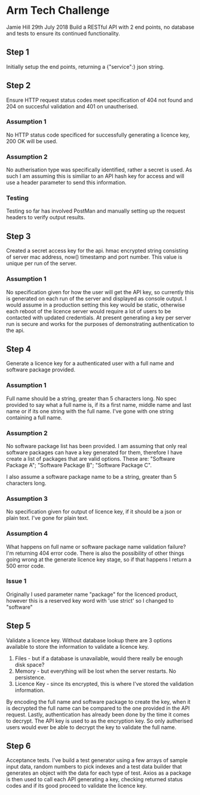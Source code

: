 # Arm Tech Challenge

Jamie Hill
29th July 2018
Build a RESTful API with 2 end points, no database and tests to ensure its continued functionality.

## Step 1

Initially setup the end points, returning a {"service":<name>} json string.

## Step 2

Ensure HTTP request status codes meet specification of 404 not found and 204 on succesful validation and 401 on unautherised.

### Assumption 1

No HTTP status code specificed for successfully generating a licence key, 200 OK will be used.

### Assumption 2

No autherisation type was specifically identified, rather a secret is used. As such I am assuming this is similiar to an API hash key for access and will use a header parameter to send this information.

### Testing

Testing so far has involved PostMan and manually setting up the request headers to verify output results.

## Step 3

Created a secret access key for the api. hmac encrypted string consisting of server mac address, now() timestamp and port number. This value is unique per run of the server.

### Assumption 1

No specification given for how the user will get the API key, so currently this is generated on each run of the server and displayed as console output. I would assume in a production setting this key would be static, otherwise each reboot of the licence server would require a lot of users to be contacted with updated credentials. At present generating a key per server run is secure and works for the purposes of demonstrating authentication to the api.

## Step 4

Generate a licence key for a authenticated user with a full name and software package provided.

### Assumption 1

Full name should be a string, greater than 5 characters long. No spec provided to say what a full name is, if its a first name, middle name and last name or if its one string with the full name. I've gone with one string containing a full name.

### Assumption 2

No software package list has been provided. I am assuming that only real software packages can have a key generated for them, therefore I have create a list of packages that are valid options. These are: "Software Package A"; "Software Package B"; "Software Package C".

I also assume a software package name to be a string, greater than 5 characters long.

### Assumption 3

No specification given for output of licence key, if it should be a json or plain text. I've gone for plain text.

### Assumption 4

What happens on full name or software package name validation failure? I'm returning 404 error code. There is also the possibility of other things going wrong at the generate licence key stage, so if that happens I return a 500 error code.

### Issue 1

Originally I used parameter name "package" for the licenced product, however this is a reserved key word with 'use strict' so I changed to "software"

## Step 5

Validate a licence key. Without database lookup there are 3 options available to store the information to validate a licence key.

1. Files - but if a database is unavailable, would there really be enough disk space?
2. Memory - but everything will be lost when the server restarts. No persistence.
3. Licence Key - since its encrypted, this is where I've stored the validation information.

By encoding the full name and software package to create the key, when it is decrypted the full name can be compared to the one provided in the API request. Lastly, authentication has already been done by the time it comes to decrypt. The API key is used to as the encryption key. So only autherised users would ever be able to decrypt the key to validate the full name.

## Step 6

Acceptance tests. I've build a test generator using a few arrays of sample input data, random numbers to pick indexes and a test data builder that generates an object with the data for each type of test. Axios as a package is then used to call each API generating a key, checking returned status codes and if its good proceed to validate the licence key.